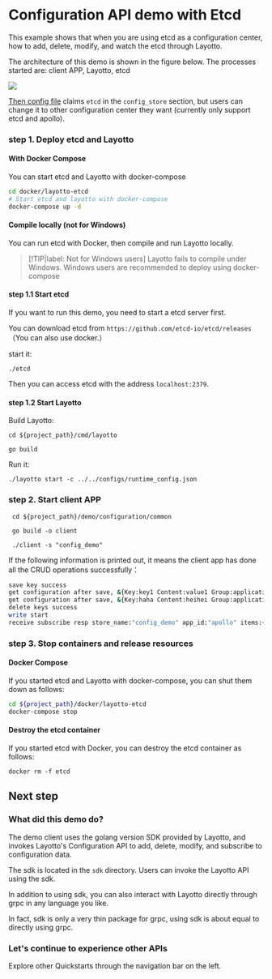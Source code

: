 # Configuration API demo with Etcd

This example shows that when you are using etcd as a configuration center, how to add, delete, modify, and watch the etcd through Layotto. 

The architecture of this demo is shown in the figure below. The processes started are: client APP, Layotto, etcd

![](https://gw.alipayobjects.com/mdn/rms_5891a1/afts/img/A*dzGaSb78UCoAAAAAAAAAAAAAARQnAQ)

[Then config file](https://github.com/mosn/layotto/blob/main/configs/runtime_config.json) claims `etcd` in the `config_store` section, but users can change it to other configuration center they want (currently only support etcd and apollo).
### step 1. Deploy etcd and Layotto
<!-- tabs:start -->
#### **With Docker Compose**
You can start etcd and Layotto with docker-compose

```bash
cd docker/layotto-etcd
# Start etcd and layotto with docker-compose
docker-compose up -d
```

#### **Compile locally (not for Windows)**
You can run etcd with Docker, then compile and run Layotto locally.

> [!TIP|label: Not for Windows users]
> Layotto fails to compile under Windows. Windows users are recommended to deploy using docker-compose
#### step 1.1 Start etcd
If you want to run this demo, you need to start a etcd server first.

You can download etcd from `https://github.com/etcd-io/etcd/releases` （You can also use docker.）

start it:

```shell @background
./etcd
```

Then you can access etcd with the address `localhost:2379`.

#### step 1.2 Start Layotto
Build Layotto:

```shell
cd ${project_path}/cmd/layotto
```

```shell @if.not.exist layotto
go build
```

Run it:

```shell @background
./layotto start -c ../../configs/runtime_config.json
```

<!-- tabs:end -->

### step 2. Start client APP

```shell
 cd ${project_path}/demo/configuration/common
```

```shell @if.not.exist client
 go build -o client
```

```shell
 ./client -s "config_demo"
```

If the following information is printed out, it means the client app has done all the CRUD operations successfully：

```bash
save key success
get configuration after save, &{Key:key1 Content:value1 Group:application Label:prod Tags:map[feature:print release:1.0.0] Metadata:map[]} 
get configuration after save, &{Key:haha Content:heihei Group:application Label:prod Tags:map[feature:haha release:1.0.0] Metadata:map[]} 
delete keys success
write start
receive subscribe resp store_name:"config_demo" app_id:"apollo" items:<key:"heihei" content:"heihei1" group:"application" label:"prod" tags:<key:"feature" value:"haha" > tags:<key:"release" value:"16" > >
```

### step 3. Stop containers and release resources
<!-- tabs:start -->
#### **Docker Compose**
If you started etcd and Layotto with docker-compose, you can shut them down as follows:

```bash
cd ${project_path}/docker/layotto-etcd
docker-compose stop
```

#### **Destroy the etcd container**
If you started etcd with Docker, you can destroy the etcd container as follows:

```shell
docker rm -f etcd
```

<!-- tabs:end -->

## Next step
### What did this demo do?
The demo client uses the golang version SDK provided by Layotto, and invokes Layotto's Configuration API to add, delete, modify, and subscribe to configuration data.

The sdk is located in the `sdk` directory. Users can invoke the Layotto API using the sdk.

In addition to using sdk, you can also interact with Layotto directly through grpc in any language you like.

In fact, sdk is only a very thin package for grpc, using sdk is about equal to directly using grpc.


### Let's continue to experience other APIs
Explore other Quickstarts through the navigation bar on the left.
